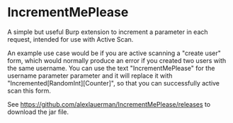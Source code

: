 # IncrementMePlease
A simple but useful Burp extension to increment a parameter in each request, intended for use with Active Scan.

An example use case would be if  you are active scanning a "create user" form, which would normally produce an error if you created two users with the same username. You can use the text "IncrementMePlease" for the username parameter parameter and it will replace it with "Incremented[RandomInt][Counter]", so that you can successfully active scan this form.

See https://github.com/alexlauerman/IncrementMePlease/releases to download the jar file.
